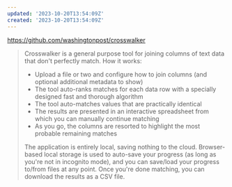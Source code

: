 ```yaml
---
updated: '2023-10-20T13:54:09Z'
created: '2023-10-20T13:54:09Z'
---
```

https://github.com/washingtonpost/crosswalker

> Crosswalker is a general purpose tool for joining columns of text data that don't perfectly match. How it works:
> 
> - Upload a file or two and configure how to join columns (and optional additional metadata to show)
> - The tool auto-ranks matches for each data row with a specially designed fast and thorough algorithm
> - The tool auto-matches values that are practically identical
> - The results are presented in an interactive spreadsheet from which you can manually continue matching
> - As you go, the columns are resorted to highlight the most probable remaining matches
> 
> The application is entirely local, saving nothing to the cloud. Browser-based local storage is used to auto-save your progress (as long as you're not in incognito mode), and you can save/load your progress to/from files at any point. Once you're done matching, you can download the results as a CSV file.
